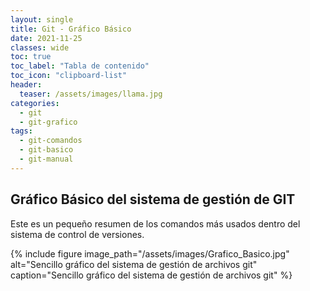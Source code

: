 ```yaml
---
layout: single
title: Git - Gráfico Básico 
date: 2021-11-25
classes: wide
toc: true
toc_label: "Tabla de contenido"
toc_icon: "clipboard-list"
header:
  teaser: /assets/images/llama.jpg
categories:
  - git
  - git-grafico
tags:
  - git-comandos
  - git-basico
  - git-manual
---
```


## Gráfico Básico del sistema de gestión de GIT

Este es un pequeño resumen de los comandos más usados dentro del sistema de control de versiones.

{% include figure image_path="/assets/images/Grafico_Basico.jpg" alt="Sencillo gráfico del sistema de gestión de archivos git" caption="Sencillo gráfico del sistema de gestión de archivos git" %}
